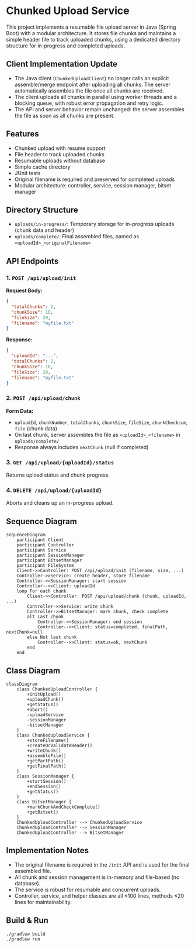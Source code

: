 # Chunked Upload Service

This project implements a resumable file upload server in Java (Spring Boot) with a modular architecture. It stores file chunks and maintains a simple header file to track uploaded chunks, using a dedicated directory structure for in-progress and completed uploads.

## Client Implementation Update
- The Java client (`ChunkedUploadClient`) no longer calls an explicit assemble/merge endpoint after uploading all chunks. The server automatically assembles the file once all chunks are received.
- The client uploads all chunks in parallel using worker threads and a blocking queue, with robust error propagation and retry logic.
- The API and server behavior remain unchanged: the server assembles the file as soon as all chunks are present.

## Features
- Chunked upload with resume support
- File header to track uploaded chunks
- Resumable uploads without database
- Simple cache directory
- JUnit tests
- Original filename is required and preserved for completed uploads
- Modular architecture: controller, service, session manager, bitset manager

## Directory Structure
- `uploads/in-progress/`: Temporary storage for in-progress uploads (chunk data and header)
- `uploads/complete/`: Final assembled files, named as `<uploadId>_<originalFilename>`

## API Endpoints

### 1. `POST /api/upload/init`
**Request Body:**
```json
{
  "totalChunks": 2,
  "chunkSize": 10,
  "fileSize": 20,
  "filename": "myfile.txt"
}
```
**Response:**
```json
{
  "uploadId": "...",
  "totalChunks": 2,
  "chunkSize": 10,
  "fileSize": 20,
  "filename": "myfile.txt"
}
```

### 2. `POST /api/upload/chunk`
**Form Data:**
- `uploadId`, `chunkNumber`, `totalChunks`, `chunkSize`, `fileSize`, `chunkChecksum`, `file` (chunk data)
- On last chunk, server assembles the file as `<uploadId>_<filename>` in `uploads/complete/`
- Response always includes `nextChunk` (null if completed)

### 3. `GET /api/upload/{uploadId}/status`
Returns upload status and chunk progress.

### 4. `DELETE /api/upload/{uploadId}`
Aborts and cleans up an in-progress upload.

## Sequence Diagram

```mermaid
sequenceDiagram
    participant Client
    participant Controller
    participant Service
    participant SessionManager
    participant BitsetManager
    participant FileSystem
    Client->>Controller: POST /api/upload/init (filename, size, ...)
    Controller->>Service: create header, store filename
    Controller->>SessionManager: start session
    Controller-->>Client: uploadId
    loop For each chunk
        Client->>Controller: POST /api/upload/chunk (chunk, uploadId, ...)
        Controller->>Service: write chunk
        Controller->>BitsetManager: mark chunk, check complete
        alt Last chunk
            Controller->>SessionManager: end session
            Controller-->>Client: status=completed, finalPath, nextChunk=null
        else Not last chunk
            Controller-->>Client: status=ok, nextChunk
        end
    end
```

## Class Diagram

```mermaid
classDiagram
    class ChunkedUploadController {
        +initUpload()
        +uploadChunk()
        +getStatus()
        +abort()
        -uploadService
        -sessionManager
        -bitsetManager
    }
    class ChunkedUploadService {
        +storeFilename()
        +createOrValidateHeader()
        +writeChunk()
        +assembleFile()
        +getPartPath()
        +getFinalPath()
    }
    class SessionManager {
        +startSession()
        +endSession()
        +getStatus()
    }
    class BitsetManager {
        +markChunkAndCheckComplete()
        +getBitset()
    }
    ChunkedUploadController --> ChunkedUploadService
    ChunkedUploadController --> SessionManager
    ChunkedUploadController --> BitsetManager
```

## Implementation Notes
- The original filename is required in the `/init` API and is used for the final assembled file.
- All chunk and session management is in-memory and file-based (no database).
- The service is robust for resumable and concurrent uploads.
- Controller, service, and helper classes are all ≤100 lines, methods ≤20 lines for maintainability.

## Build & Run
```bash
./gradlew build
./gradlew run
